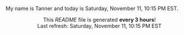My name is Tanner and today is Saturday, November 11, 10:15 PM EST.

<p align="center">This <i>README</i> file is generated <b>every 3 hours</b>!</br>Last refresh: Saturday, November 11, 10:15 PM EST<br /></p>
